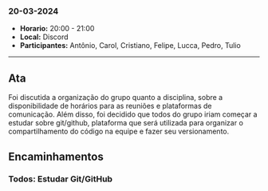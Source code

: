 ### 20-03-2024

- **Horario:** 20:00 - 21:00
- **Local:** Discord
- **Participantes:** Antônio, Carol, Cristiano, Felipe, Lucca, Pedro, Tulio

---

## Ata

Foi discutida a organização do grupo quanto a disciplina, sobre a  disponibilidade de horários para as reuniões e plataformas de comunicação. Além disso, foi decidido que todos do grupo iriam começar a estudar sobre git/github, plataforma que será utilizada para organizar o compartilhamento do código na equipe e fazer seu versionamento.
## Encaminhamentos
### **Todos**: Estudar Git/GitHub

